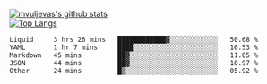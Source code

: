 [![mvuljevas's github stats](https://github-readme-stats.vercel.app/api?username=mvuljevas&show_icons=true&theme=dracula)](https://www.mvuljevas.com)
<br>
[![Top Langs](https://github-readme-stats.vercel.app/api/top-langs/?username=mvuljevas&theme=dracula)](https://www.mvuljevas.com)

<!--START_SECTION:waka-->
```text
Liquid     3 hrs 26 mins   ████████████▓░░░░░░░░░░░░   50.68 % 
YAML       1 hr 7 mins     ████░░░░░░░░░░░░░░░░░░░░░   16.53 % 
Markdown   45 mins         ██▓░░░░░░░░░░░░░░░░░░░░░░   11.05 % 
JSON       44 mins         ██▓░░░░░░░░░░░░░░░░░░░░░░   10.97 % 
Other      24 mins         █▒░░░░░░░░░░░░░░░░░░░░░░░   05.92 % 
```
<!--END_SECTION:waka-->
